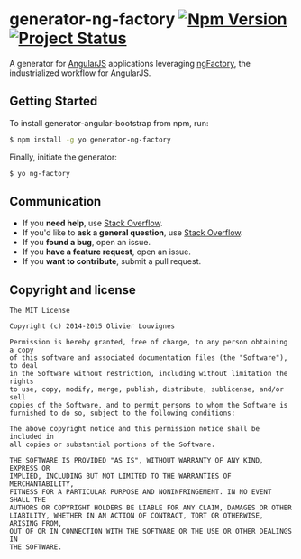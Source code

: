 # generator-ng-factory [![Npm Version](https://img.shields.io/npm/v/generator-ng-factory.svg?style=flat)](https://www.npmjs.com/package/generator-ng-factory) [![Project Status](https://img.shields.io/badge/status-beta-blue.svg?style=flat)](https://github.com/ng-tools/generator-ng-factory)

A generator for [AngularJS](https://github.com/angular/angular.js) applications leveraging [ngFactory](https://github.com/ng-tools/ng-factory), the industrialized workflow for AngularJS.

## Getting Started

To install generator-angular-bootstrap from npm, run:

```bash
$ npm install -g yo generator-ng-factory
```

Finally, initiate the generator:

```bash
$ yo ng-factory
```

## Communication

- If you **need help**, use [Stack Overflow](http://stackoverflow.com/questions).
- If you'd like to **ask a general question**, use [Stack Overflow](http://stackoverflow.com/questions).
- If you **found a bug**, open an issue.
- If you **have a feature request**, open an issue.
- If you **want to contribute**, submit a pull request.

## Copyright and license

    The MIT License

    Copyright (c) 2014-2015 Olivier Louvignes

    Permission is hereby granted, free of charge, to any person obtaining a copy
    of this software and associated documentation files (the "Software"), to deal
    in the Software without restriction, including without limitation the rights
    to use, copy, modify, merge, publish, distribute, sublicense, and/or sell
    copies of the Software, and to permit persons to whom the Software is
    furnished to do so, subject to the following conditions:

    The above copyright notice and this permission notice shall be included in
    all copies or substantial portions of the Software.

    THE SOFTWARE IS PROVIDED "AS IS", WITHOUT WARRANTY OF ANY KIND, EXPRESS OR
    IMPLIED, INCLUDING BUT NOT LIMITED TO THE WARRANTIES OF MERCHANTABILITY,
    FITNESS FOR A PARTICULAR PURPOSE AND NONINFRINGEMENT. IN NO EVENT SHALL THE
    AUTHORS OR COPYRIGHT HOLDERS BE LIABLE FOR ANY CLAIM, DAMAGES OR OTHER
    LIABILITY, WHETHER IN AN ACTION OF CONTRACT, TORT OR OTHERWISE, ARISING FROM,
    OUT OF OR IN CONNECTION WITH THE SOFTWARE OR THE USE OR OTHER DEALINGS IN
    THE SOFTWARE.
